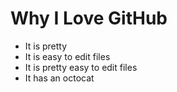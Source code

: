 # Why I Love GitHub

* It is pretty
* It is easy to edit files
* It is pretty easy to edit files
* It has an octocat